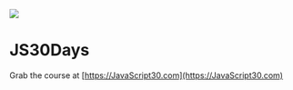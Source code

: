 ![](https://javascript30.com/images/JS3-social-share.png)
# JS30Days
Grab the course at [https://JavaScript30.com](https://JavaScript30.com)